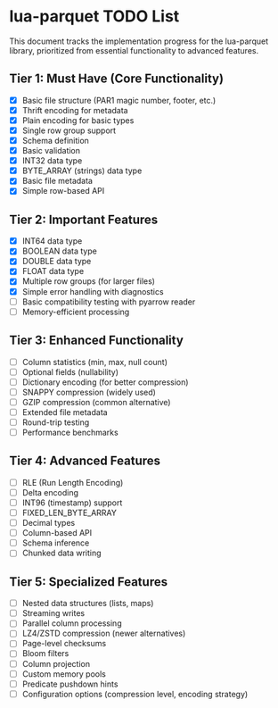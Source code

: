 # lua-parquet TODO List

This document tracks the implementation progress for the lua-parquet library, prioritized from essential functionality to advanced features.

## Tier 1: Must Have (Core Functionality)
- [x] Basic file structure (PAR1 magic number, footer, etc.)
- [x] Thrift encoding for metadata
- [x] Plain encoding for basic types
- [x] Single row group support
- [x] Schema definition
- [x] Basic validation
- [x] INT32 data type
- [x] BYTE_ARRAY (strings) data type
- [x] Basic file metadata
- [x] Simple row-based API

## Tier 2: Important Features
- [x] INT64 data type
- [x] BOOLEAN data type
- [x] DOUBLE data type
- [x] FLOAT data type
- [x] Multiple row groups (for larger files)
- [x] Simple error handling with diagnostics
- [ ] Basic compatibility testing with pyarrow reader
- [ ] Memory-efficient processing

## Tier 3: Enhanced Functionality
- [ ] Column statistics (min, max, null count)
- [ ] Optional fields (nullability)
- [ ] Dictionary encoding (for better compression)
- [ ] SNAPPY compression (widely used)
- [ ] GZIP compression (common alternative)
- [ ] Extended file metadata
- [ ] Round-trip testing
- [ ] Performance benchmarks

## Tier 4: Advanced Features
- [ ] RLE (Run Length Encoding)
- [ ] Delta encoding
- [ ] INT96 (timestamp) support
- [ ] FIXED_LEN_BYTE_ARRAY
- [ ] Decimal types
- [ ] Column-based API
- [ ] Schema inference
- [ ] Chunked data writing

## Tier 5: Specialized Features
- [ ] Nested data structures (lists, maps)
- [ ] Streaming writes
- [ ] Parallel column processing
- [ ] LZ4/ZSTD compression (newer alternatives)
- [ ] Page-level checksums
- [ ] Bloom filters
- [ ] Column projection
- [ ] Custom memory pools
- [ ] Predicate pushdown hints
- [ ] Configuration options (compression level, encoding strategy) 